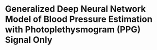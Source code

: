 # **Generalized Deep Neural Network Model of Blood Pressure Estimation with Photoplethysmogram (PPG) Signal Only** 
